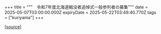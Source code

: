 +++
title = """　令和7年度北海道戦没者追悼式一般参列者の募集"""
date = 2025-05-07T03:00:00.000Z
expiryDate = 2025-05-22T03:49:40.770Z
tags = ["kuriyama"]
+++


[[source]](https://www.town.kuriyama.hokkaido.jp/soshiki/39/31679.html)
